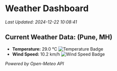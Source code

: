 
# Weather Dashboard

_Last Updated: 2024-12-22 10:08:41_

## Current Weather Data: (Pune, MH)
- **Temperature:** 29.0 °C ![Temperature Badge](https://img.shields.io/badge/Temperature-Medium%20Temp-green)
- **Wind Speed:** 10.2 km/h ![Wind Speed Badge](https://img.shields.io/badge/Wind%20Speed-Low%20Wind-blue)

*Powered by Open-Meteo API*
